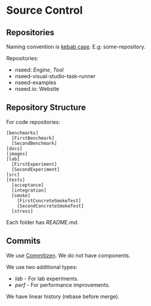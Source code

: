 # Source Control

## Repositories

Naming convention is [kebab case](https://medium.com/swlh/string-case-styles-camel-pascal-snake-and-kebab-case-981407998841). E.g: some-repository.

Repositories:

- nseed: *Engine*, *Tool*
- nseed-visual-studio-task-runner
- nseed-examples
- nseed.io: Website

## Repository Structure

For code repositories:

    [benchmarks]
      [FirstBenchmark]
      [SecondBenchmark]
    [docs]
    [images]
    [lab]
      [FirstExperiment]
      [SecondExperiment]
    [src]
    [tests]
      [acceptance]
      [integration]
      [smoke]
        [FirstConcreteSmokeTest]
        [SecondConcreteSmokeTest]
      [stress]

Each folder has *README.md*.

## Commits

We use [Commitizen](https://dev.bleacherreport.com/how-we-use-commitizen-to-clean-up-commit-messages-a16790dcd2fd).
We do not have components.

We use two additional types:

- *lab* - For lab experiments.
- *perf* - For performance improvements.

We have linear history (rebase before merge).